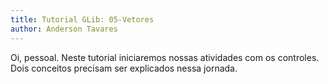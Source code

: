 ```yaml
---
title: Tutorial GLib: 05-Vetores
author: Anderson Tavares
---
```


Oi, pessoal. Neste tutorial iniciaremos nossas atividades com os controles. Dois conceitos precisam ser explicados nessa jornada.
